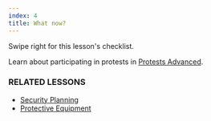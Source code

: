 ```yaml
---
index: 4
title: What now?
---
```

Swipe right for this lesson's checklist.

Learn about participating in protests in [Protests Advanced](umbrella://lesson/protests/1).

### RELATED LESSONS

*   [Security Planning](umbrella://lesson/security-planning)
*   [Protective Equipment](umbrella://lesson/protective-equipment)
